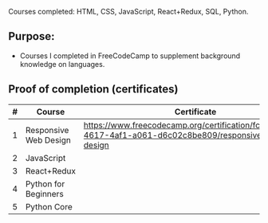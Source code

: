 Courses completed: HTML, CSS, JavaScript, React+Redux, SQL, Python.

## Purpose: 
* Courses I completed in FreeCodeCamp to supplement background knowledge on languages. 

## Proof of completion (certificates)

| # | Course  | Certificate |
| ------------- | ------------- | ------------- |
| 1 | Responsive Web Design  | https://www.freecodecamp.org/certification/fcccb45a17f-4617-4af1-a061-d6c02c8be809/responsive-web-design  |
| 2 | JavaScript  |   |
| 3 | React+Redux  | |
| 4 | Python for Beginners  | |
| 5 | Python Core  |   |

